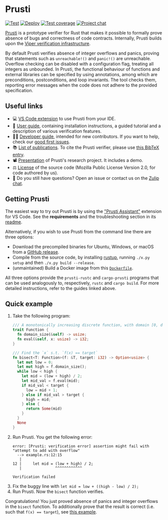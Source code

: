 Prusti
======

[![Test](https://github.com/viperproject/prusti-dev/actions/workflows/test.yml/badge.svg?branch=master)](https://github.com/viperproject/prusti-dev/actions/workflows/test.yml?query=branch%3Amaster)
[![Deploy](https://github.com/viperproject/prusti-dev/actions/workflows/deploy.yml/badge.svg?branch=master)](https://github.com/viperproject/prusti-dev/actions/workflows/deploy.yml?query=branch%3Amaster)
[![Test coverage](https://codecov.io/gh/viperproject/prusti-dev/branch/master/graph/badge.svg)](https://codecov.io/gh/viperproject/prusti-dev)
[![Project chat](https://img.shields.io/badge/Zulip-join_chat-brightgreen.svg)](https://prusti.zulipchat.com/)

[Prusti](http://www.pm.inf.ethz.ch/research/prusti.html) is a prototype verifier for Rust that makes it possible to formally prove absence of bugs and correctness of code contracts. Internally, Prusti builds upon the [Viper verification infrastructure](http://www.pm.inf.ethz.ch/research/viper.html).

By default Prusti verifies absence of integer overflows and panics, proving that statements such as `unreachable!()` and `panic!()` are unreachable.
Overflow checking can be disabled with a configuration flag, treating all integers as unbounded.
In Prusti, the functional behaviour of functions and external libraries can be specified by using annotations, among which are preconditions, postconditions, and loop invariants.
The tool checks them, reporting error messages when the code does not adhere to the provided specification.

Useful links
------------

* :computer: [VS Code extension](https://marketplace.visualstudio.com/items?itemName=viper-admin.prusti-assistant) to use Prusti from your IDE.
* :book: [User guide](https://viperproject.github.io/prusti-dev/user-guide/), containing installation instructions, a guided tutorial and a description of various verification features.
* :woman_technologist: [Developer guide](https://viperproject.github.io/prusti-dev/dev-guide/), intended for new contributors. If you want to help, check our [good first issues](https://github.com/viperproject/prusti-dev/issues?q=is%3Aopen+is%3Aissue+label%3A%22good+first+issue%22).
* :books: [List of publications](http://www.pm.inf.ethz.ch/research/prusti.html). To cite the Prusti verifier, please use [this BibTeX entry](http://pm.inf.ethz.ch/publications/getbib.php?action=bibtex&bibname=Own&id=AstrauskasMuellerPoliSummers19b).
* :film_projector: [Presentation](https://www.youtube.com/watch?v=C9TTioH5JUg) of Prusti's research project. It includes a demo.
* :balance_scale: [License](https://github.com/viperproject/prusti-dev/blob/master/LICENSE) of the source code (Mozilla Public License Version 2.0, for code authored by us).
* :speech_balloon: Do you still have questions? Open an issue or contact us on the [Zulip chat](https://prusti.zulipchat.com/).

Getting Prusti
--------------

The easiest way to try out Prusti is by using the ["Prusti Assistant"](https://marketplace.visualstudio.com/items?itemName=viper-admin.prusti-assistant) extension for VS Code. See the **requirements** and the troubleshooting section in its [readme](https://github.com/viperproject/prusti-assistant/blob/master/README.md).

Alternatively, if you wish to use Prusti from the command line there are three options:
* Download the precompiled binaries for Ubuntu, Windows, or macOS from a [GitHub release](https://github.com/viperproject/prusti-dev/releases).
* Compile from the source code, by installing [rustup](https://rustup.rs/), running `./x.py setup` and then `./x.py build --release`.
* (unmaintained) Build a Docker image from this [`Dockerfile`](Dockerfile).

All three options provide the `prusti-rustc` and `cargo-prusti` programs that can be used analogously to, respectively, `rustc` and `cargo build`.
For more detailed instructions, refer to the guides linked above.


Quick example
-------------

1. Take the following program:
    ```rust
    /// A monotonically increasing discrete function, with domain [0, domain_size)
    trait Function {
      fn domain_size(&self) -> usize;
      fn eval(&self, x: usize) -> i32;
    }

    /// Find the `x` s.t. `f(x) == target`
    fn bisect<T: Function>(f: &T, target: i32) -> Option<usize> {
      let mut low = 0;
      let mut high = f.domain_size();
      while low < high {
        let mid = (low + high) / 2;
        let mid_val = f.eval(mid);
        if mid_val < target {
          low = mid + 1;
        } else if mid_val > target {
          high = mid;
        } else {
          return Some(mid)
        }
      }
      None
    }
    ```
2. Run Prusti. You get the following error:
    ```
    error: [Prusti: verification error] assertion might fail with "attempt to add with overflow"
      --> example.rs:12:15
       |
    12 |     let mid = (low + high) / 2;
       |               ^^^^^^^^^^^^

    Verification failed
    ```
3. Fix the buggy line with `let mid = low + ((high - low) / 2);`
4. Run Prusti. Now the `bisect` function verifies.

Congratulations! You just proved absence of panics and integer overflows in the `bisect` function. To additionally prove that the result is correct (i.e. such that `f(x) == target`), see [this example](https://github.com/viperproject/prusti-dev/blob/master/prusti-tests/tests/verify_overflow/pass/overflow/bisect.rs).
